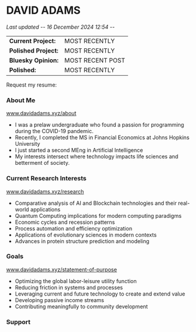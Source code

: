 # DAVID ADAMS
<!-- Last updated -->
*Last updated -- 16 December 2024 12:54 --* 

<!-- Recent project in the works -->
<table width="100%">
  <tr>
    <td valign="top"><strong>Current Project:</strong></td>
    <td valign="top">MOST RECENTLY</td>
  </tr>
    <tr>
    <td valign="top"><strong>Polished Project:</strong></td>
    <td valign="top">MOST RECENTLY</td>
  </tr>
  <tr>
    <td valign="top"><strong>Bluesky Opinion:</strong></td>
    <td valign="top">MOST RECENT POST</td>
  </tr>
    <tr>
    <td valign="top"><strong>Polished:</strong></td>
    <td valign="top">MOST RECENTLY</td>
  </tr>
</table>

<!-- Request my resume here -->
Request my resume:
<!-- Use the palantir js -->

<!-- Background -->
<!-- TODO Add professional and personal section -->
### About Me
www.davidadams.xyz/about
- I was a prelaw undergraduate who found a passion for programming during the COVID-19 pandemic.
- Recently, I completed the MS in Financial Economics at Johns Hopkins University
- I just started a second MEng in Artificial Intelligence
- My interests intersect where technology impacts life sciences and betterment of society.

### Current Research Interests
www.davidadams.xyz/research
- Comparative analysis of AI and Blockchain technologies and their real-world applications
- Quantum Computing implications for modern computing paradigms
- Economic cycles and recession patterns
- Process automation and efficiency optimization
- Applications of evolutionary sciences in modern contexts
- Advances in protein structure prediction and modeling
 
### Goals
www.davidadams.xyz/statement-of-purpose
- Optimizing the global labor-leisure utility function
- Reducing friction in systems and processes
- Leveraging current and future technology to create and extend value
- Developing passive income streams
- Contributing meaningfully to community development

### Support

